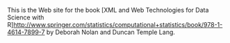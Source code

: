 This is the Web site for the book
  [XML and Web Technologies for Data Science with R]http://www.springer.com/statistics/computational+statistics/book/978-1-4614-7899-7
by Deborah Nolan and Duncan Temple Lang.
